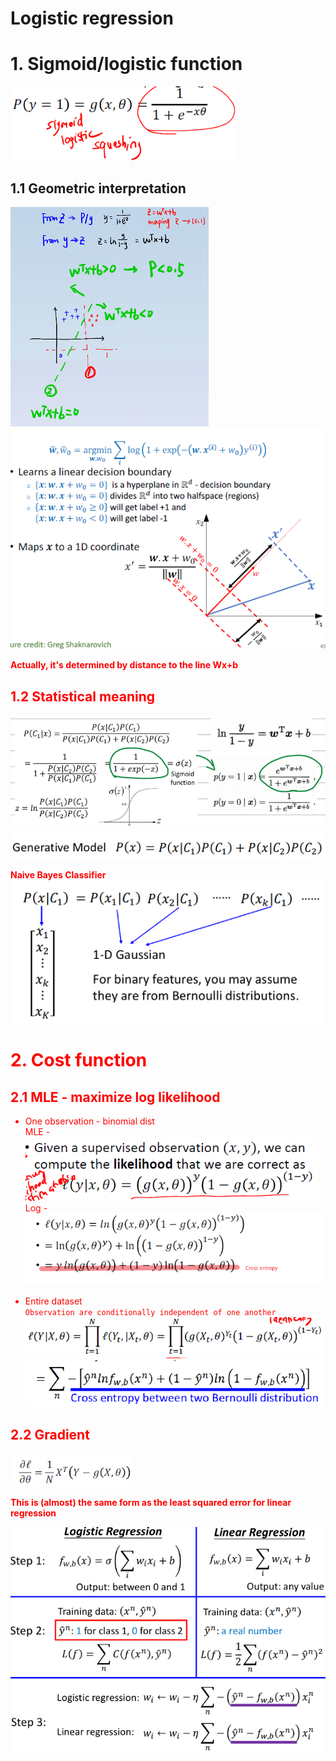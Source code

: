 # Logistic regression

# 1. Sigmoid/logistic function
![](.2_Logistic_regression_images/86fd71bc.png)

## 1.1 Geometric interpretation
![](../.Neural_net_work_images/58141733.png)
![](../.Neural_net_work_images/8c45874f.png)  

**<font color='red'>Actually, it's determined by distance to the line Wx+b**
## 1.2 Statistical meaning
![](.2_Logistic_regression_images/5299c4ee.png)  
![](.2_Logistic_regression_images/3c706bd3.png)  

**<font color='red'>Naive Bayes Classifier**
![](.2_Logistic_regression_images/e59f5e5f.png)

# 2. Cost function
## 2.1 MLE - maximize log likelihood
- One observation - binomial dist  
MLE - ![](.2_Logistic_regression_images/9dd34ee1.png)  
Log - ![](.2_Logistic_regression_images/416c68bc.png)

- Entire dataset  
`Observation are conditionally independent of one another`
![](.2_Logistic_regression_images/87371a70.png)  
![](.2_Logistic_regression_images/4bc008ef.png)

## 2.2 Gradient  
![](.2_Logistic_regression_images/54a9ab54.png) 

**<font color='red'>This is (almost) the same form as the least squared
error for linear regression**

![](.2_Logistic_regression_images/5dc4a537.png)

